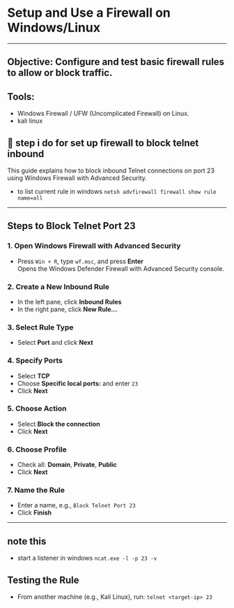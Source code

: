 # Setup and Use a Firewall on Windows/Linux
---
##  Objective: Configure and test basic firewall rules to allow or block traffic.

##  Tools: 
-  Windows Firewall / UFW (Uncomplicated Firewall) on Linux.
-  kali linux


## 👣 step i do for set up firewall to block telnet inbound


This guide explains how to block inbound Telnet connections on port 23 using Windows Firewall with Advanced Security.

- to list current rule in windows `netsh advfirewall firewall show rule name=all`

---

## Steps to Block Telnet Port 23

### 1. Open Windows Firewall with Advanced Security
- Press `Win + R`, type `wf.msc`, and press **Enter**  
  Opens the Windows Defender Firewall with Advanced Security console.

### 2. Create a New Inbound Rule
- In the left pane, click **Inbound Rules**  
- In the right pane, click **New Rule...**

### 3. Select Rule Type
- Select **Port** and click **Next**

### 4. Specify Ports
- Select **TCP**  
- Choose **Specific local ports:** and enter `23`  
- Click **Next**

### 5. Choose Action
- Select **Block the connection**  
- Click **Next**

### 6. Choose Profile
- Check all: **Domain**, **Private**, **Public**  
- Click **Next**

### 7. Name the Rule
- Enter a name, e.g., `Block Telnet Port 23`  
- Click **Finish**

---
## note this 
- start a listener in windows  `ncat.exe -l -p 23 -v`


## Testing the Rule

- From another machine (e.g., Kali Linux), run: `telnet <target-ip> 23`   

